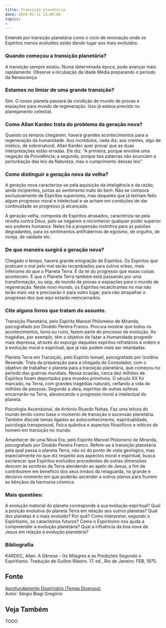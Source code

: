```yaml
---
title: Transição planetária
date: 2019-01-11 13:00:00
topics: 
- 
---
```


Entende por transição planetária como o ciclo de renovação onde os Espíritos
menos evoluídos estão dando lugar aos mais evoluídos.

### Quando começou a transição planetária?
A transição sempre existiu. Numa determinada época, pode avançar mais
rapidamente. Observe a incubação da Idade Média preparando o período da
Renascença.

### Estamos no limiar de uma grande transição?
Sim. O nosso planeta passará da condição de mundo de provas e expiações
para mundo de regeneração. Isso já estava previsto no planejamento
celestial.

### Como Allan Kardec trata do problema da geração nova?
Quando os tempos chegarem, haverá grandes acontecimentos para a
regeneração da humanidade. Aos incrédulos, nada diz; aos crentes, algo
de místico, de sobrenatural. Allan Kardec quer provar que as duas
interpretações estão erradas. Ele diz: "A primeira, porque envolve uma
negação da Providência; a segunda, porque tais palavras não anunciam a
perturbação das leis da Natureza, mas o cumprimento dessas leis".

### Como distinguir a geração nova da velha?
A geração nova caracteriza-se pela aquisição da inteligência e da
razão, ainda incipientes, juntas ao sentimento inato do bem. Não se
comporá exclusivamente de Espíritos superiores, mas daqueles que já
tenham feito algum progresso moral e intelectual e se acham em condições
de dar continuidade ao progresso já alcançado.

A geração velha, composta de Espíritos atrasados, caracteriza-se pela
revolta contra Deus, pelo se negarem a reconhecer qualquer poder
superior aos poderes humanos. Neles há a propensão instintiva para as
paixões degradantes, para os sentimentos antifraternos de egoísmo, de
orgulho, de inveja, de vaidade etc.

### De que maneira surgirá a geração nova?
Chegado o tempo, haverá grande emigração de Espíritos. Os Espíritos que
praticam o mal pelo mal serão recambiados para outros orbes, mais
inferiores do que o Planeta Terra. É da lei do progresso que essas
coisas acontecem. É que o Planeta Terra também está passando por uma
transformação, ou seja, de mundo de provas e expiações para o mundo de
regeneração. Neste novo mundo, os Espíritos recalcitrantes no mal não
terão mais vez e precisarão ir para outro lugar, para não atrapalhar o
progresso dos que aqui estarão reencarnados.

### Cite alguns livros que tratam do assunto.

Transição Planetária, pelo Espírito Manoel Philomeno de Miranda,
psicografado por Divaldo Pereira Franco. Procura mostrar que todos os
acontecimentos, bons ou ruins, fazem parte do processo de evolução. As
tragédias, por exemplo, têm o objetivo de fazer a Humanidade progredir
mais depressa, através do expurgo daqueles espíritos refratários à ordem
e à evolução moral e espiritual, que já não podem mais ser retardadas.

Planeta Terra em Transição, pelo Espírito Ismael, psicografado por
Izoldino Resende. Trata da preparação para a chegada do Consolador, com
o objetivo de trabalhar o planeta para a transição planetária, que
começou no período das guerras mundiais. Nessa ocasião, cerca dez
milhões de Espíritos foram deportados para mundos primitivos. O século
XX foi marcado, na Terra, com grandes tragédias naturais, ceifando a
vida de milhões de pessoas. Segundo a obra, espíritos de outras esferas
encarnarão na Terra, alavancando o progresso moral e intelectual do
planeta.

Psicologia Ascensional, de Antonio Ricardo Nahas. Faz uma leitura do
mundo tendo como base o momento de transição e ascensão planetária.
Também discute temas ligados ao autoconhecimento, espiritualidade,
psicologia transpessoal, física quântica e aspectos filosóficos e
míticos do homem em transição no mundo.

Amanhecer de uma Nova Era, pelo Espírito Manoel Philomeno de Miranda,
psicografado por Divaldo Pereira Franco. Refere-se à transição
planetária pela qual passa o planeta Terra, não só do ponto de vista
geológico, mas especialmente no que diz respeito aos aspectos moral e
espiritual, busca esclarecer que Espíritos evoluídos procedentes de
outras dimensões descem às sombras da Terra atendendo ao apelo de Jesus,
a fim de contribuírem em benefício dos seus irmãos da retaguarda, no
grande e decisivo momento em que poderão ascender a outros planos para
fruírem as bênçãos da harmonia cósmica.

### Mais questões:

A evolução material do planeta corresponde à sua evolução espiritual?
Qual a posição evolutiva do planeta Terra em relação aos outros
planetas?
Qual dos planetas é o mais evoluído? Por quê?
Como interpretar, segundo o Espiritismo, os cataclismos futuros?
Como o Espiritismo nos ajuda a compreender a evolução planetária?
Qual a influência da boa nova de Jesus em relação à evolução planetária?

### Bibliografia
KARDEC, Allan. A Gênese - Os Milagres e as Predições Segundo o
Espiritismo. Tradução de Guillon Ribeiro. 17. ed., Rio de Janeiro: FEB,
1975.

## Fonte
[Aprofundamento Doutrinário (Temas Diversos)](https://sites.google.com/view/aprofundamentodoutrinario/transição-planetária)  
Autor: Sérgio Biagi Gregório



## Veja Também
TODO


